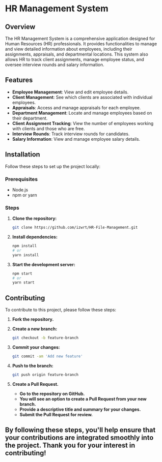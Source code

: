 # HR Management System

## Overview

The HR Management System is a comprehensive application designed for Human Resources (HR) professionals. It provides functionalities to manage and view detailed information about employees, including their assignments, appraisals, and departmental locations. This system also allows HR to track client assignments, manage employee status, and oversee interview rounds and salary information.

## Features

- **Employee Management**: View and edit employee details.
- **Client Management**: See which clients are associated with individual employees.
- **Appraisals**: Access and manage appraisals for each employee.
- **Department Management**: Locate and manage employees based on their department.
- **Client Assignment Tracking**: View the number of employees working with clients and those who are free.
- **Interview Rounds**: Track interview rounds for candidates.
- **Salary Information**: View and manage employee salary details.

## Installation

Follow these steps to set up the project locally:

### Prerequisites

- Node.js
- npm or yarn

### Steps

1. **Clone the repository:**
   ```bash
   git clone https://github.com/izwrt/HR-File-Management.git

2. **Install dependencies:**
   ```bash
   npm install
   # or
   yarn install
   
3. **Start the development server:**
   ```bash
   npm start
   # or
   yarn start

## Contributing

To contribute to this project, please follow these steps:

1. **Fork the repository.**

2. **Create a new branch:**
   ```bash
   git checkout -b feature-branch

3. **Commit your changes:**
   ```bash
   git commit -am 'Add new feature'
   
4. **Push to the branch:**
   ```bash
   git push origin feature-branch

5. **Create a Pull Request.**
   - **Go to the repository on GitHub.**
   - **You will see an option to create a Pull Request from your new branch.**
   - **Provide a descriptive title and summary for your changes.**
   - **Submit the Pull Request for review.**

## By following these steps, you'll help ensure that your contributions are integrated smoothly into the project. Thank you for your interest in contributing!
